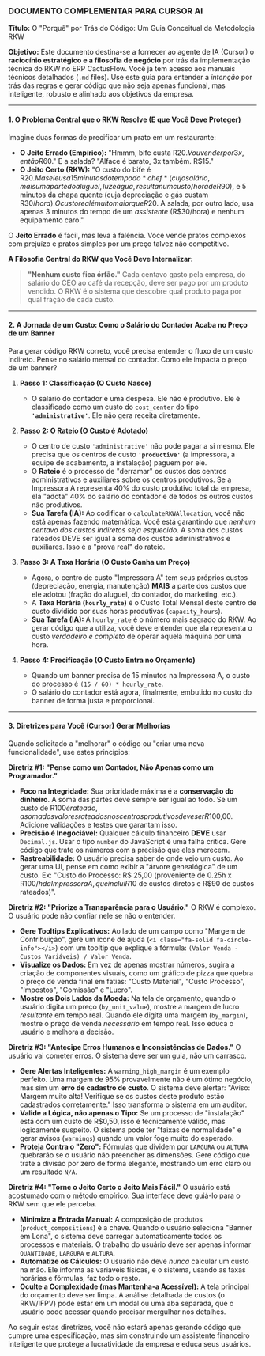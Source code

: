 ### **DOCUMENTO COMPLEMENTAR PARA CURSOR AI**

**Título:** O "Porquê" por Trás do Código: Um Guia Conceitual da Metodologia RKW

**Objetivo:** Este documento destina-se a fornecer ao agente de IA (Cursor) o **raciocínio estratégico e a filosofia de negócio** por trás da implementação técnica do RKW no ERP CactusFlow. Você já tem acesso aos manuais técnicos detalhados (`.md` files). Use este guia para entender a *intenção* por trás das regras e gerar código que não seja apenas funcional, mas inteligente, robusto e alinhado aos objetivos da empresa.

---

#### **1. O Problema Central que o RKW Resolve (E que Você Deve Proteger)**

Imagine duas formas de precificar um prato em um restaurante:

*   **O Jeito Errado (Empírico):** "Hmmm, bife custa R$20. Vou vender por 3x, então R$60." E a salada? "Alface é barato, 3x também. R$15."
*   **O Jeito Certo (RKW):** "O custo do bife é R$20. Mas ele usa 15 minutos do tempo do *chef* (cujo salário, mais uma parte do aluguel, luz e água, resulta num custo/hora de R$90), e 5 minutos da chapa quente (cuja depreciação e gás custam R$30/hora). O custo real é muito maior que R$20. A salada, por outro lado, usa apenas 3 minutos do tempo de um *assistente* (R$30/hora) e nenhum equipamento caro."

O **Jeito Errado** é fácil, mas leva à falência. Você vende pratos complexos com prejuízo e pratos simples por um preço talvez não competitivo.

**A Filosofia Central do RKW que Você Deve Internalizar:**
> **"Nenhum custo fica órfão."** Cada centavo gasto pela empresa, do salário do CEO ao café da recepção, deve ser pago por um produto vendido. O RKW é o sistema que descobre qual produto paga por qual fração de cada custo.

---

#### **2. A Jornada de um Custo: Como o Salário do Contador Acaba no Preço de um Banner**

Para gerar código RKW correto, você precisa entender o fluxo de um custo indireto. Pense no salário mensal do contador. Como ele impacta o preço de um banner?

1.  **Passo 1: Classificação (O Custo Nasce)**
    *   O salário do contador é uma despesa. Ele não é produtivo. Ele é classificado como um custo do `cost_center` do tipo **`'administrative'`**. Ele não gera receita diretamente.

2.  **Passo 2: O Rateio (O Custo é Adotado)**
    *   O centro de custo `'administrative'` não pode pagar a si mesmo. Ele precisa que os centros de custo **`'productive'`** (a impressora, a equipe de acabamento, a instalação) paguem por ele.
    *   O **Rateio** é o processo de "derramar" os custos dos centros administrativos e auxiliares sobre os centros produtivos. Se a Impressora A representa 40% do custo produtivo total da empresa, ela "adota" 40% do salário do contador e de todos os outros custos não produtivos.
    *   **Sua Tarefa (IA):** Ao codificar o `calculateRKWAllocation`, você não está apenas fazendo matemática. Você está garantindo que *nenhum centavo dos custos indiretos seja esquecido*. A soma dos custos rateados DEVE ser igual à soma dos custos administrativos e auxiliares. Isso é a "prova real" do rateio.

3.  **Passo 3: A Taxa Horária (O Custo Ganha um Preço)**
    *   Agora, o centro de custo "Impressora A" tem seus próprios custos (depreciação, energia, manutenção) **MAIS** a parte dos custos que ele adotou (fração do aluguel, do contador, do marketing, etc.).
    *   A **Taxa Horária (`hourly_rate`)** é o Custo Total Mensal deste centro de custo dividido por suas horas produtivas (`capacity_hours`).
    *   **Sua Tarefa (IA):** A `hourly_rate` é o número mais sagrado do RKW. Ao gerar código que a utiliza, você deve entender que ela representa o custo *verdadeiro e completo* de operar aquela máquina por uma hora.

4.  **Passo 4: Precificação (O Custo Entra no Orçamento)**
    *   Quando um banner precisa de 15 minutos na Impressora A, o custo do processo é `(15 / 60) * hourly_rate`.
    *   O salário do contador está agora, finalmente, embutido no custo do banner de forma justa e proporcional.

---

#### **3. Diretrizes para Você (Cursor) Gerar Melhorias**

Quando solicitado a "melhorar" o código ou "criar uma nova funcionalidade", use estes princípios:

**Diretriz #1: "Pense como um Contador, Não Apenas como um Programador."**
*   **Foco na Integridade:** Sua prioridade máxima é a **conservação do dinheiro**. A soma das partes deve sempre ser igual ao todo. Se um custo de R$100 é rateado, a soma dos valores rateados nos centros produtivos deve ser R$100,00. Adicione validações e testes que garantam isso.
*   **Precisão é Inegociável:** Qualquer cálculo financeiro **DEVE** usar `Decimal.js`. Usar o tipo `number` do JavaScript é uma falha crítica. Gere código que trate os números com a precisão que eles merecem.
*   **Rastreabilidade:** O usuário precisa saber de onde veio um custo. Ao gerar uma UI, pense em como exibir a "árvore genealógica" de um custo. Ex: "Custo do Processo: R$ 25,00 (proveniente de 0.25h x R$100/h da Impressora A, que inclui R$10 de custos diretos e R$90 de custos rateados)".

**Diretriz #2: "Priorize a Transparência para o Usuário."**
O RKW é complexo. O usuário pode não confiar nele se não o entender.
*   **Gere Tooltips Explicativos:** Ao lado de um campo como "Margem de Contribuição", gere um ícone de ajuda (`<i class="fa-solid fa-circle-info"></i>`) com um tooltip que explique a fórmula: `(Valor Venda - Custos Variáveis) / Valor Venda`.
*   **Visualize os Dados:** Em vez de apenas mostrar números, sugira a criação de componentes visuais, como um gráfico de pizza que quebra o preço de venda final em fatias: "Custo Material", "Custo Processo", "Impostos", "Comissão" e "Lucro".
*   **Mostre os Dois Lados da Moeda:** Na tela de orçamento, quando o usuário digita um preço (`by_unit_value`), mostre a margem de lucro *resultante* em tempo real. Quando ele digita uma margem (`by_margin`), mostre o preço de venda *necessário* em tempo real. Isso educa o usuário e melhora a decisão.

**Diretriz #3: "Antecipe Erros Humanos e Inconsistências de Dados."**
O usuário vai cometer erros. O sistema deve ser um guia, não um carrasco.
*   **Gere Alertas Inteligentes:** A `warning_high_margin` é um exemplo perfeito. Uma margem de 95% provavelmente não é um ótimo negócio, mas sim um **erro de cadastro de custo**. O sistema deve alertar: "Aviso: Margem muito alta! Verifique se os custos deste produto estão cadastrados corretamente." Isso transforma o sistema em um auditor.
*   **Valide a Lógica, não apenas o Tipo:** Se um processo de "instalação" está com um custo de R$0,50, isso é tecnicamente válido, mas logicamente suspeito. O sistema pode ter "faixas de normalidade" e gerar avisos (`warnings`) quando um valor foge muito do esperado.
*   **Proteja Contra o "Zero":** Fórmulas que dividem por `LARGURA` ou `ALTURA` quebrarão se o usuário não preencher as dimensões. Gere código que trate a divisão por zero de forma elegante, mostrando um erro claro ou um resultado `N/A`.

**Diretriz #4: "Torne o Jeito Certo o Jeito Mais Fácil."**
O usuário está acostumado com o método empírico. Sua interface deve guiá-lo para o RKW sem que ele perceba.
*   **Minimize a Entrada Manual:** A composição de produtos (`product_compositions`) é a chave. Quando o usuário seleciona "Banner em Lona", o sistema deve carregar automaticamente todos os processos e materiais. O trabalho do usuário deve ser apenas informar `QUANTIDADE`, `LARGURA` e `ALTURA`.
*   **Automatize os Cálculos:** O usuário não deve *nunca* calcular um custo na mão. Ele informa as variáveis físicas, e o sistema, usando as taxas horárias e fórmulas, faz todo o resto.
*   **Oculte a Complexidade (mas Mantenha-a Acessível):** A tela principal do orçamento deve ser limpa. A análise detalhada de custos (o RKW/IFPV) pode estar em um modal ou uma aba separada, que o usuário pode acessar quando precisar mergulhar nos detalhes.

Ao seguir estas diretrizes, você não estará apenas gerando código que cumpre uma especificação, mas sim construindo um assistente financeiro inteligente que protege a lucratividade da empresa e educa seus usuários.